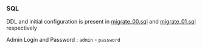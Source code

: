 ### SQL

DDL and initial configuration is present in [migrate_00.sql](migrate_00.sql) and [migrate_01.sql](migrate_01.sql) respectively

Admin Login and Password : `admin` - `password`
